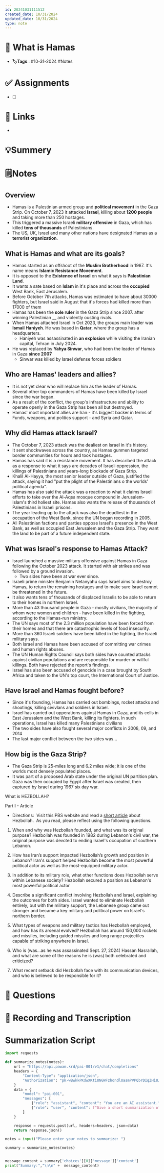 ```yaml
---
id: 20241031111512
created_date: 10/31/2024
updated_date: 10/31/2024
type: note
---
```


# 📅 What is Hamas
- **🏷️Tags** : #10-31-2024 #Notes 

# ✅ Assignments
- [ ]  

# 🔗 Links
-

# 💡Summery


# 🗒️Notes

## Overview
- Hamas is a Palestinian armed group and **political movement** in the Gaza Strip. On October 7, 2023 it attacked **Israel**, killing about **1200 people** and taking more than 250 hostages. 
- This triggered a massive Israeli **military offensive** in Gaza, which has killed **tens of thousands** of Palestinians. 
- The US, UK, Israel and many other nations have designated Hamas as a **terrorist organization**.

## What is Hamas and what are its goals? 
- Hamas started as an offshoot of the **Muslim Brotherhood** in 1987. It's name means **Islamic Resistance Movement**. 
- It is opposed to the **Existence of Israel** on what it says is **Palestinian Land**. 
- It wants a sate based on **Islam** in it's place and across the **occupied** West Bank, East Jerusalem.
- Before October 7th attacks, Hamas was estimated to have about 30000 fighters, but Israel said in August that it's forces had killed more than 17000 of them
- Hamas has been the **sole ruler** in the Gaza Strip since 2007. after winning Palestinian __ and violently ousting rivals. 
- When Hamas attached Israel in Oct 2023, the groups main leader was **Ismail Haniyeh**. He was based in **Qatar**, where the group has a headquarters.  
	- Haniyeh was assassinated in **an explosion** while visiting the Iranian capital, Tehran in July 2024.
- He was replaced by **Yahya Sinwar**, who had been the leader of Hamas in Gaza **since 2007**
	- Sinwar was killed by Israel defense forces soldiers 

## Who are Hamas' leaders and allies? 
- It is not yet clear who will replace him as the leader of Hamas. 
- Several other top commanders of Hamas have been killed by Israel since the war began. 
- As a result of the conflict, the group's infrastructure and ability to operate openly in the Gaza Strip has been all but destroyed. 
- Hamas' most important allies are Iran - it's biggest backer in terms of Funds, weapons, and politics support - and Syria and Qatar. 

## Why did Hamas attack Israel? 
- The October 7, 2023 attack was the dealiest on Israel in it's history. 
- It sent shockwaves across the country, as Hamas gunmen targeted border communities for hours and took hostages. 
- Hamas has said it is a resistance movement. It has described the attack as a response to what it says are decades of Israeli oppression, the killings of Palestinians and years-long blockade of Gaza Strip. 
- Khalil Al-Hayya, the most senior leader outside of Gaza, justified the attack, saying it had "put the plight of the Palestinians o the worlds' political agenda". 
- Hamas has also said the attack was a reaction to what it claims Israeli efforts to take over the Al-Aqsa mosque compound in Jerusalem- Islam's third holiest site. Hamas also wants the release of thousands of Palestinians in Israeli prisons. 
- The year leading up to the attack was also the deadliest in the occupation of the West Bank, since the UN began recording in 2005. 
- All Palestinian factions and parties oppose Israel's presence in the West Bank, as well as occupied East Jerusalem and the Gaza Strip. They want the land to be part of a future independent state. 
## What was Israel's response to Hamas Attack? 
- Israel launched a massive military offensive against Hamas in Gaza following the October 2023 attack. It started with air strikes and was followed by a ground invasion. 
	- Two sides have been at war ever since. 
- Israeli prime minister Benjamin Netanyahu says Israel aims to destroy Hamas, to return the remaining hostages and to make sure Israel cannot be threatened in the future. 
- It also wants tens of thousands of displaced Israelis to be able to return to their homes in northern Israel. 
- More than 43 thousand people in Gaza - mostly civilians, the majority of whom were women and children - have been killed in the fighting, according to the Hamas-run ministry. 
- The UN says most of the 2.3 million population have been forced from their homes and that there are catastrophic levels of food insecurity. 
- More than 360 Israeli soldiers have been killed in the fighting, the Israeli military says. 
- Both Israel and Hamas have been accused of committing war crimes and human rights abuses. 
- The UN Human Rights Council says both sides have counted attacks against civilian populations and are responsible for murder or willful killings. Both have rejected the report's findings. 
- Israel has also been accused of genocide in a case brought by South Africa and taken to the UN's top court, the International Court of Justice. 
## Have Israel and Hamas fought before? 
- Since it's founding, Hamas has carried out bombings, rocket attacks and shootings, killing civivlans and soldiers in Israel. 
- Israel has carried out opperations against Hamas in Gaza, and its cells in East Jerusalem and the West Bank, killing its fighters. In such operations, Israel has killed many Palestinians civilians 
- The two sides have also fought several major conflicts in 2008, 09, and 2014
- The last major conflict between the two sides was... 
## How big is the Gaza Strip? 
- The Gaza Strip is 25-miles long and 6.2 miles wide; it is one of the worlds most densely populated places. 
- It was part of a proposed Arab state under the original UN partition plan. Gaza was then occupied by Egypt after Israel was created, then captured by Israel during 1967 six day war. 

What is HEZBOLLAH?

Part I - Article

- Directions:  Visit this PBS website and read a [short article](https://www.pbs.org/newshour/world/what-is-hezbollah-what-to-know-about-the-lebanese-militant-group-battling-israel) about Hezbollah.  As you read, please reflect using the following questions.  

1. When and why was Hezbollah founded, and what was its original purpose?
Hezbollah was founded in 1982 during Lebanon's civil war, the original purpose was devoted to ending Israel's occupation of southern Lebanon. 
  
  
  
  

2. How has Iran’s support impacted Hezbollah’s growth and position in Lebanon?
Iran's support helped Hezbollah become the most powerful political actor as well as the most-equipped military actor. 
  
  
  
  

3. In addition to its military role, what other functions does Hezbollah serve within Lebanese society?
Hezbollah secured a position as Lebanon's most powerful political actor
  
  
  
  

4. Describe a significant conflict involving Hezbollah and Israel, explaining the outcomes for both sides.
Israel wanted to eliminate Hezbollah entirely, but with the military support, the Lebanese group came out stronger and became a key military and political power on Israel's northern border. 
  
  
  
  

5. What types of weapons and military tactics has Hezbollah employed, and how has its arsenal evolved?
Hezbollah has around 150,000 rockets and missiles, including guided missiles and long range projectiles capable of striking anywhere in Israel. 
  
  
  
  

6. Who is (was…as he was assassinated Sept. 27, 2024) Hassan Nasrallah, and what are some of the reasons he is (was) both celebrated and criticized?

  
  
  
  
7. What recent setback did Hezbollah face with its communication devices, and who is believed to be responsible for it?

# 🧠 Questions

# 💬 Recording and Transcription


 

# Summarization Script
```python
import requests

def summarize_notes(notes):
    url = "https://api.pawan.krd/pai-001/v1/chat/completions"
    headers = {
        "Content-Type": "application/json",
        "Authorization": "pk-wBwkkPKdwXKtiUNGWFzhondlUasmPVPQbrDIqZHiUJMXSRUA"
    }
    data = {
        "model": "pai-001",
        "messages": [
            {"role": "assistant", "content": "You are an AI assistant."},
            {"role": "user", "content": f"Give a short summarization of the following notes in 2 sentences with proper indentation: {notes}"}
        ]
    }

    response = requests.post(url, headers=headers, json=data)
    return response.json()

notes = input("Please enter your notes to summarize: ")

summary = summarize_notes(notes)


message_content = summary['choices'][0]['message']['content']
print("Summary:","\n\n" +  message_content)

```